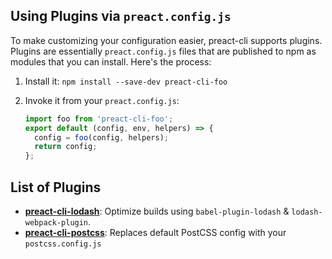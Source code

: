 ## Using Plugins via `preact.config.js`

To make customizing your configuration easier, preact-cli supports plugins. Plugins are essentially `preact.config.js` files that are published to npm as modules that you can install.  Here's the process:

1. Install it:  `npm install --save-dev preact-cli-foo`
2. Invoke it from your `preact.config.js`:

    ```js
    import foo from 'preact-cli-foo';
    export default (config, env, helpers) => {
      config = foo(config, helpers);
      return config;
    };
    ```

## List of Plugins

- [**preact-cli-lodash**](https://github.com/SaraVieira/preact-cli-lodash): Optimize builds using `babel-plugin-lodash` & `lodash-webpack-plugin`.
- [**preact-cli-postcss**](https://github.com/SaraVieira/preact-cli-postcss): Replaces default PostCSS config with your `postcss.config.js`